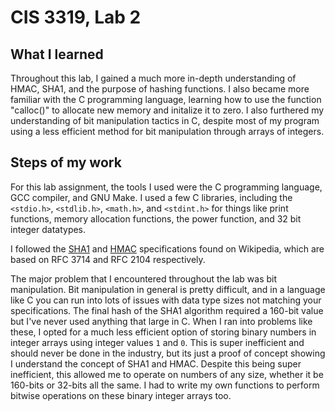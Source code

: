 # CIS 3319, Lab 2

## What I learned

Throughout this lab, I gained a much more in-depth understanding of HMAC, SHA1, and the purpose of hashing functions. I also became more familiar with the C programming language, learning how to use the function "calloc()" to allocate new memory and initalize it to zero. I also furthered my understanding of bit manipulation tactics in C, despite most of my program using a less efficient method for bit manipulation through arrays of integers.

## Steps of my work
For this lab assignment, the tools I used were the C programming language, GCC compiler, and GNU Make. I used a few C libraries, including the `<stdio.h>`, `<stdlib.h>`, `<math.h>`, and `<stdint.h>` for things like print functions, memory allocation functions, the power function, and 32 bit integer datatypes.

I followed the [SHA1](https://en.wikipedia.org/wiki/SHA-1) and [HMAC](https://en.wikipedia.org/wiki/HMAC) specifications found on Wikipedia, which are based on RFC 3714 and RFC 2104 respectively.

The major problem that I encountered throughout the lab was bit manipulation. Bit manipulation in general is pretty difficult, and in a language like C you can run into lots of issues with data type sizes not matching your specifications. The final hash of the SHA1 algorithm required a 160-bit value but I've never used anything that large in C. When I ran into problems like these, I opted for a much less efficient option of storing binary numbers in integer arrays using integer values `1` and `0`. This is super inefficient and should never be done in the industry, but its just a proof of concept showing I understand the concept of SHA1 and HMAC. Despite this being super inefficient, this allowed me to operate on numbers of any size, whether it be 160-bits or 32-bits all the same. I had to write my own functions to perform bitwise operations on these binary integer arrays too.